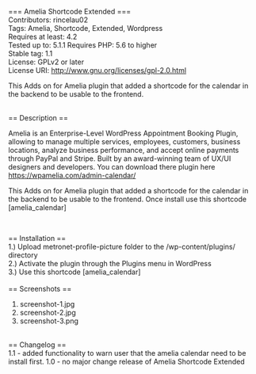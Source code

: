 === Amelia Shortcode Extended === <br/>
Contributors: rincelau02 <br/>
Tags: Amelia, Shortcode, Extended, Wordpress <br/>
Requires at least: 4.2 <br/>
Tested up to: 5.1.1
Requires PHP: 5.6 to higher <br/>
Stable tag: 1.1 <br/>
License: GPLv2 or later <br/>
License URI: http://www.gnu.org/licenses/gpl-2.0.html <br/>

<p>This Adds on for Amelia plugin that added a shortcode for the calendar in the backend to be usable to the frontend.</p>

<br/>
== Description ==<br/>
<p>Amelia is an Enterprise-Level WordPress Appointment Booking Plugin, allowing to manage multiple services, employees, customers, business locations, analyze business performance, and accept online payments through PayPal and Stripe. Built by an award-winning team of UX/UI designers and developers. You can download there plugin here <a target="_blank" href="https://wpamelia.com/admin-calendar/">https://wpamelia.com/admin-calendar/</a></p>
<p>This Adds on for Amelia plugin that added a shortcode for the calendar in the backend to be usable to the frontend. Once install use this shortcode [amelia_calendar]</p>
<br/>

== Installation ==<br/>
1.) Upload metronet-profile-picture folder to the /wp-content/plugins/ directory<br/>
2.) Activate the plugin through the Plugins menu in WordPress<br/>
3.) Use this shortcode [amelia_calendar]<br/>
<br/>
== Screenshots ==<br/>
1. screenshot-1.jpg<br/>
2. screenshot-2.jpg<br/>
3. screenshot-3.png<br/>
<br/>
== Changelog ==<br/>
1.1 - added functionality to warn user that the amelia calendar need to be install first.
1.0 - no major change release of Amelia Shortcode Extended